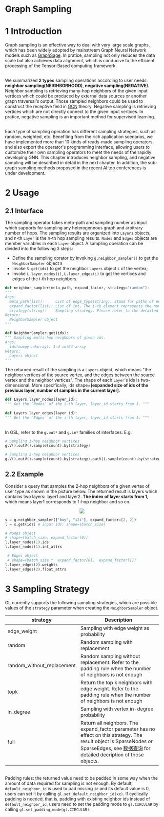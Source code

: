 # Graph Sampling

<a name="fOsGk"></a>

# 1 Introduction
Graph sampling is an effective way to deal with very large scale graphs, which has been widely adopted by mainstream Graph Neural Network models such as [GraphSage](https://arxiv.org/abs/1706.02216). In pratice, sampling not only reduces the data scale but also achieves data alignment, which is conducive to the efficient processing of the Tensor-Based computing framework. <br />

<br />We summarized **2 types** sampling operations according to user needs: **neighbor sampling(NEIGHBORHOOD)**, **negative sampling(NEGATIVE)**. Neighbor sampling is retrieving many-hop neighbors of the given input vertices which could be produced by external data sources or another graph traversal's output. Those sampled neighbors could be used to construct the receptive field in [GCN](https://arxiv.org/abs/1609.02907) theory. Negative sampling is retrieving vertices which are not directly connect to the given input vertices. In pratice, negative sampling is an important method for supervised learning.<br />

<br />Each type of sampling operation has different sampling strategies, such as random, weighted, etc. Benefiting from the rich application scenarios, we have implemented more than 10 kinds of ready-made sampling operators, and also export the operator's programming interface, allowing users to customize their own sampling operators to meet the needs of the rapidly developing GNN. This chapter introduces neighbor sampling, and negative sampling will be described in detail in the next chapter. In addition, the sub-graph sampling methods proposed in the recent AI top conferences is under development.<br />

<a name="gvEnk"></a>
# 2 Usage
<a name="OI8t6"></a>
## 2.1 Interface
The sampling operator takes meta-path and sampling number as input which supports for sampling any heterogeneous graph and arbitrary number of hops. The sampling results are organized into `Layers` objects, and n-th `Layer` is the n-th hop sampling results. `Nodes` and `Edges` objects are member variables in each `Layer` object. A sampling operation can be divided into the following 3 steps:

- Define the sampling oprator by invoking `g.neighbor_sampler()` to get the `NeighborSampler` object `S`
- Invoke `S.get(ids)` to get the neighbor `Layers` object `L` of the vertex;
- Invoke `L.layer_nodes(i)`, `L.layer_edges(i)` to get the vertices and edges of the i-th hop neighbors;


```python
def neighbor_sampler(meta_path, expand_factor, strategy="random"):
"""
Args:
  meta_path(list):     List of edge_type(string). Stand for paths of neighbor sampling.
  expand_factor(list): List of int. The i-th element represents the number of neighbors sampled by the i-th hop; the length must be consistent with meta_path
  strategy(string):    Sampling strategy. Please refer to the detailed explanation below.
Return:
  NeighborSampler object
"""
```
```python
def NeighborSampler.get(ids):
""" Sampling multi-hop neighbors of given ids.
Args:
  ids(numpy.ndarray): 1-d int64 array
Return:
  Layers object
"""
```
The returned result of the sampling is a `Layers` object, which means "the neighbor vertices of the source vertex, and the edges between the source vertex and the neighbor vertices". The shape of each `Layer`'s ids is two-dimensional. More specifically, ids shape=**[expanded size of ids of the previous layer, number of samples in the current layer]**.
```python
def Layers.layer_nodes(layer_id):
""" Get the `Nodes` of the i-th layer, layer_id starts from 1. """
    
def Layers.layer_edges(layer_id):
""" Get the `Edges` of the i-th layer, layer_id starts from 1. """
```

<br />In GSL, refer to the `g.out*` and `g.in*` families of interfaces. E.g.
```python
# Sampling 1-hop neighbor vertices
g.V().outV().sample(count).by(strategy)

# Sampling 2-hop neighbor vertices
g.V().outV().sample(count).by(strategy).outV().sample(count).by(strategy)
```

<a name="j0egY"></a>
## 2.2 Example
Consider a query that samples the 2-hop neighbors of a given vertex of user type as shown in the picture below. The returned result is layers which contains two layers: layer1 and layer2. **The index of layer starts from 1**, which means layer1 corresponds to 1-hop neighbor and so on.

<div align=center><img src ="images/2-hop-sampling.png" /> </div>

```python
s = g.neighbor_sampler(["buy", "i2i"], expand_factor=[2, 2])
l = s.get(ids) # input ids: shape=(batch_size)

# Nodes object
# shape=(batch_size, expand_factor[0])
l.layer_nodes(1).ids
l.layer_nodes(1).int_attrs

 # Edges object
 # shape=(batch_size *  expand_factor[0],  expand_factor[1])
l.layer_edges(2).weights
l.layer_edges(2).float_attrs
```

<a name="UpHHt"></a>
# 3 Sampling Strategy
GL currently supports the following sampling strategies, which are possible values of the `strategy` parameter when creating the `NeighborSampler` object.

| **strategy** | **Description** |
| --- | --- |
| edge_weight | Sampling with edge weight as probability |
| random | Random sampling with replacement |
| random_without_replacement | Random sampling without replacement. Refer to the padding rule when the number of neighbors is not enough |
| topk | Return the top k neighbors with edge weight. Refer to the padding rule when the number of neighbors is not enough |
| in_degree | Sampling with vertex in-degree probability |
| full | Return all neighbors. The expand_factor parameter has no effect on this strategy. The result object is SparseNodes or SparseEdges, see [数据查询](graph_query_cn.md#FPU74) for detailed decription of those objects. |

<br />Padding rules: the returned value need to be padded in some way when the amount of data required for sampling is not enough. By default, `default_neighbor_id` is used to pad missing `id` and its default value is 0, users can set it by calling `gl.set_default_neighbor_id(xx)`. If cyclically padding is needed, that is, padding with existing neighbor ids instead of `default_neighbor_id`, users need to set the padding mode to `gl.CIRCULAR` by calling `gl.set_padding_mode(gl.CIRCULAR)`.
